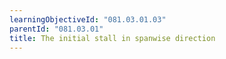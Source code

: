 ```yaml
---
learningObjectiveId: "081.03.01.03"
parentId: "081.03.01"
title: The initial stall in spanwise direction
---
```

